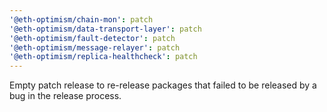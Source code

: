 ```yaml
---
'@eth-optimism/chain-mon': patch
'@eth-optimism/data-transport-layer': patch
'@eth-optimism/fault-detector': patch
'@eth-optimism/message-relayer': patch
'@eth-optimism/replica-healthcheck': patch
---
```


Empty patch release to re-release packages that failed to be released by a bug in the release process.
